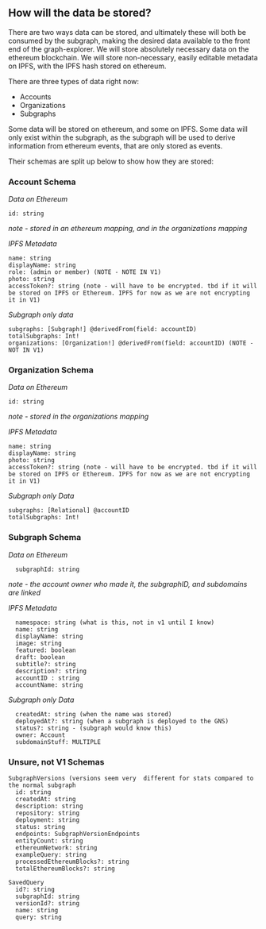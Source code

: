 ## How will the data be stored?

There are two ways data can be stored, and ultimately these will both be consumed by the subgraph, making the desired
data available to the front end of the graph-explorer. We will store absolutely necessary data on the ethereum
blockchain. We will store non-necessary, easily editable metadata on IPFS, with the IPFS hash stored on ethereum. 

There are three types of data right now:
- Accounts
- Organizations
- Subgraphs

Some data will be stored on ethereum, and some on IPFS. Some data will only exist within the subgraph, as the subgraph
will be used to derive information from ethereum events, that are only stored as events. 

Their schemas are split up below to show how they are stored:

### Account Schema
*Data on Ethereum*
```
id: string
```
_note - stored in an ethereum mapping, and in the organizations mapping_

*IPFS Metadata*
```
name: string
displayName: string
role: (admin or member) (NOTE - NOTE IN V1)
photo: string
accessToken?: string (note - will have to be encrypted. tbd if it will be stored on IPFS or Ethereum. IPFS for now as we are not encrypting it in V1)
```

*Subgraph only data*
```
subgraphs: [Subgraph!] @derivedFrom(field: accountID)
totalSubgraphs: Int!
organizations: [Organization!] @derivedFrom(field: accountID) (NOTE - NOT IN V1)
```

### Organization Schema

*Data on Ethereum*
```
id: string
```

_note - stored in the organizations mapping_

*IPFS Metadata* 
```
name: string
displayName: string
photo: string
accessToken?: string (note - will have to be encrypted. tbd if it will be stored on IPFS or Ethereum. IPFS for now as we are not encrypting it in V1)
```

*Subgraph only Data*
```
subgraphs: [Relational] @accountID
totalSubgraphs: Int!
```

### Subgraph Schema

*Data on Ethereum*
```
  subgraphId: string
```

_note - the account owner who made it, the subgraphID, and subdomains are linked_

*IPFS Metadata* 
```
  namespace: string (what is this, not in v1 until I know)
  name: string
  displayName: string
  image: string
  featured: boolean
  draft: boolean
  subtitle?: string
  description?: string
  accountID : string
  accountName: string
```
*Subgraph only Data*
```
  createdAt: string (when the name was stored)
  deployedAt?: string (when a subgraph is deployed to the GNS)
  status?: string - (subgraph would know this)
  owner: Account
  subdomainStuff: MULTIPLE
```


### Unsure, not V1 Schemas 

```
SubgraphVersions (versions seem very  different for stats compared to the normal subgraph
  id: string
  createdAt: string
  description: string
  repository: string
  deployment: string
  status: string
  endpoints: SubgraphVersionEndpoints
  entityCount: string
  ethereumNetwork: string
  exampleQuery: string
  processedEthereumBlocks?: string
  totalEthereumBlocks?: string

SavedQuery
  id?: string
  subgraphId: string
  versionId?: string
  name: string
  query: string
```